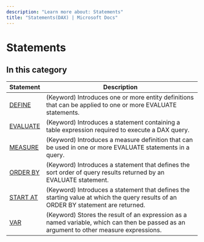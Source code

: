 ```yaml
---
description: "Learn more about: Statements"
title: "Statements(DAX) | Microsoft Docs"
---
```

# Statements

## In this category  

|Statement |Description  |
|---------|---------|
|[DEFINE](define-statement-dax.md)  |(Keyword) Introduces one or more entity definitions that can be applied to one or more EVALUATE statements.|
|[EVALUATE](evaluate-statement-dax.md)       |  (Keyword) Introduces a statement containing a table expression required to execute a DAX query.    |
|[MEASURE](measure-statement-dax.md)  |(Keyword) Introduces a measure definition that can be used in one or more EVALUATE statements in a query. |
|[ORDER BY](orderby-statement-dax.md) |(Keyword) Introduces a statement that defines the sort order of query results returned by an EVALUATE statement. |
|[START AT](startat-statement-dax.md)  |(Keyword) Introduces a statement that defines the starting value at which the query results of an ORDER BY statement are returned. |
|[VAR](var-dax.md)       |  (Keyword) Stores the result of an expression as a named variable, which can then be passed as an argument to other measure expressions.      |
